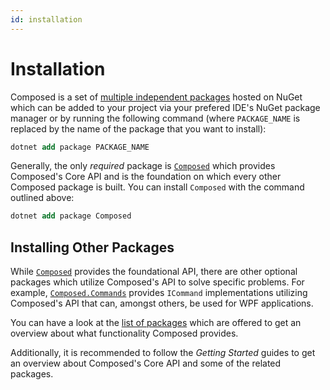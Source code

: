```yaml
---
id: installation
---
```


# Installation

Composed is a set of [multiple independent packages](../packages/index.md) hosted on NuGet which can
be added to your project via your prefered IDE's NuGet package manager or by running the following
command (where `PACKAGE_NAME` is replaced by the name of the package that you want to install):

```ps
dotnet add package PACKAGE_NAME
```

Generally, the only *required* package is [`Composed`](../packages/Composed/index.md) which provides 
Composed's Core API and is the foundation on which every other Composed package is built.
You can install `Composed` with the command outlined above:

```ps
dotnet add package Composed
```


## Installing Other Packages

While [`Composed`](../packages/Composed/index.md) provides the foundational API, there are other
optional packages which utilize Composed's API to solve specific problems.
For example, [`Composed.Commands`](../packages/Composed.Commands/index.md) provides
`ICommand` implementations utilizing Composed's API that can, amongst others, be used for WPF
applications.

You can have a look at the [list of packages](../packages/index.md) which are offered to get
an overview about what functionality Composed provides.

Additionally, it is recommended to follow the *Getting Started* guides to get an overview
about Composed's Core API and some of the related packages.
